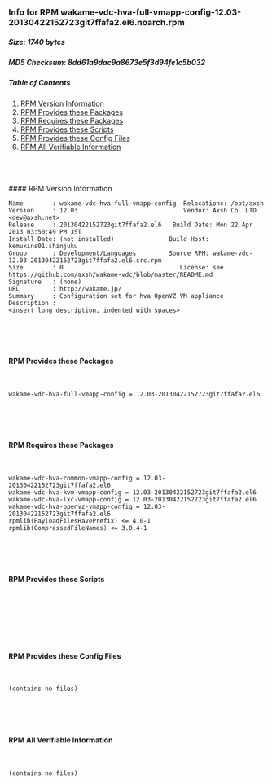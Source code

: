 ### Info for RPM wakame-vdc-hva-full-vmapp-config-12.03-20130422152723git7ffafa2.el6.noarch.rpm  
##### Size: 1740 bytes  
##### MD5 Checksum: 8dd61a9dac9a8673e5f3d94fe1c5b032  
##### Table of Contents  
1. [RPM Version Information](#version)  
2. [RPM Provides these Packages ](#provides)  
3. [RPM Requires these Packages](#requires)  
4. [RPM Provides these Scripts](#scripts)  
5. [RPM Provides these Config Files](#config)  
6. [RPM All Verifiable Information](#verifiable)  
&nbsp;  
&nbsp;  
&nbsp;  
<a name="version" />
#### RPM Version Information  
&nbsp;  

```  
Name        : wakame-vdc-hva-full-vmapp-config  Relocations: /opt/axsh 
Version     : 12.03                             Vendor: Axsh Co. LTD <dev@axsh.net>
Release     : 20130422152723git7ffafa2.el6   Build Date: Mon 22 Apr 2013 03:50:49 PM JST
Install Date: (not installed)               Build Host: kemukins01.shinjuku
Group       : Development/Languages         Source RPM: wakame-vdc-12.03-20130422152723git7ffafa2.el6.src.rpm
Size        : 0                                License: see https://github.com/axsh/wakame-vdc/blob/master/README.md
Signature   : (none)
URL         : http://wakame.jp/
Summary     : Configuration set for hva OpenVZ VM appliance
Description :
<insert long description, indented with spaces>
```  

&nbsp;  
&nbsp;  
&nbsp;  
<a name="provides" />
#### RPM Provides these Packages  
&nbsp;  

```  
wakame-vdc-hva-full-vmapp-config = 12.03-20130422152723git7ffafa2.el6
```  

&nbsp;  
&nbsp;  
&nbsp;  
<a name="requires" />
#### RPM Requires these Packages  
&nbsp;  

```  
wakame-vdc-hva-common-vmapp-config = 12.03-20130422152723git7ffafa2.el6
wakame-vdc-hva-kvm-vmapp-config = 12.03-20130422152723git7ffafa2.el6
wakame-vdc-hva-lxc-vmapp-config = 12.03-20130422152723git7ffafa2.el6
wakame-vdc-hva-openvz-vmapp-config = 12.03-20130422152723git7ffafa2.el6
rpmlib(PayloadFilesHavePrefix) <= 4.0-1
rpmlib(CompressedFileNames) <= 3.0.4-1
```  

&nbsp;  
&nbsp;  
&nbsp;  
<a name="scripts" />
#### RPM Provides these Scripts  
&nbsp;  

```  
```  

&nbsp;  
&nbsp;  
&nbsp;  
<a name="config" />
#### RPM Provides these Config Files  
&nbsp;  

```  
(contains no files)
```  

&nbsp;  
&nbsp;  
&nbsp;  
<a name="verifiable" />
#### RPM All Verifiable Information  
&nbsp;  

```  
(contains no files)
```  

&nbsp;  
